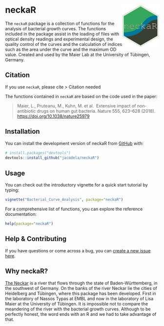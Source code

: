 
<!-- README.md is generated from README.Rmd. Please edit that file -->

# neckaR <a href='https://lisamaierlab.com/'><img src='man/figures/neckaR.png' align="right" height="139" /></a>

<!-- badges: start -->
<!-- badges: end -->

The `neckaR` package is a collection of functions for the analysis of
bacterial growth curves. The functions included in the package assist in
the loading of files with optical density readings and experimental
design, the quality control of the curves and the calculation of indices
such as the area under the curve and the maximum OD value. Created and
used by the Maier Lab at the University of Tübingen, Germany.

## Citation

If you use `neckaR`, please cite \> Citation needed

The functions contained in `neckaR` are based on the code used in the
paper:

> Maier, L., Pruteanu, M., Kuhn, M. et al.  Extensive impact of
> non-antibiotic drugs on human gut bacteria. Nature 555, 623–628
> (2018). <https://doi.org/10.1038/nature25979>

## Installation

You can install the development version of neckaR from
[GitHub](https://github.com/) with:

``` r
# install.packages("devtools")
devtools::install_github("jacodela/neckaR")
```

## Usage

You can check out the introductory vignette for a quick start tutorial
by typing:

``` r
vignette("Bacterial_Curve_Analysis", package="neckaR")
```

For a comprehensive list of functions, you can explore the reference
documentation:

``` r
help(package="neckaR")
```

## Help & Contributing

If you have questions or come across a bug, you can [create a new issue
here](https://github.com/jacodela/neckaR/issues).

## Why neckaR?

[The Neckar](https://en.wikipedia.org/wiki/Neckar) is a river that flows
through the state of Baden-Württemberg, in the southwest of Germany. On
the banks of the river Neckar lie the cities of Heidelberg and Tübingen,
where this package has been developed. First in the laboratory of Nassos
Typas at EMBL and now in the laboratory of Lisa Maier at the University
of Tübingen. It is impossible not to compare the meandering of the river
with the bacterial growth curves. Although to be perfectly honest, the
word ends with an R and we had to take advantage of that.
